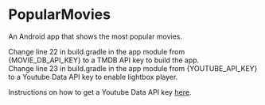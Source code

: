# PopularMovies
An Android app that shows the most popular movies.

Change line 22 in build.gradle in the app module from {MOVIE_DB_API_KEY} to a TMDB API key to build the app.<br>
Change line 23 in build.gradle in the app module from {YOUTUBE_API_KEY} to a Youtube Data API key to enable lightbox player.

Instructions on how to get a Youtube Data API key [here](https://developers.google.com/youtube/android/player/register).
